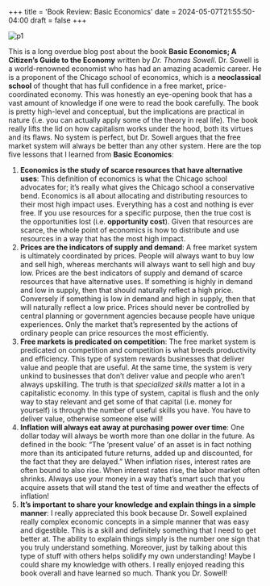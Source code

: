 +++
title = 'Book Review: Basic Economics'
date = 2024-05-07T21:55:50-04:00
draft = false
+++

![p1](/blog/20240507_BR_Basic_Economics/cover.png)

This is a long overdue blog post about the book **Basic Economics; A Citizen’s Guide to the Economy** written by *Dr. Thomas Sowell*. Dr. Sowell is a world-renowned economist who has had an amazing academic career. He is a proponent of the Chicago school of economics, which is a **neoclassical school** of thought that has full confidence in a free market, price-coordinated economy. This was honestly an eye-opening book that has a vast amount of knowledge if one were to read the book carefully. The book is pretty high-level and conceptual, but the implications are practical in nature (i.e. you can actually apply some of the theory in real life). The book really lifts the lid on how capitalism works under the hood, both its virtues and its flaws. No system is perfect, but Dr. Sowell argues that the free market system will always be better than any other system. Here are the top five lessons that I learned from **Basic Economics**:
1. **Economics is the study of scarce resources that have alternative uses**: This definition of economics is what the Chicago school advocates for; it’s really what gives the Chicago school a conservative bend. Economics is all about allocating and distributing resources to their most high impact uses. Everything has a cost and nothing is ever free. If you use resources for a specific purpose, then the true cost is the opportunities lost (i.e. **opportunity cost**). Given that resources are scarce, the whole point of economics is how to distribute and use resources in a way that has the most high impact.
2. **Prices are the indicators of supply and demand**: A free market system is ultimately coordinated by prices. People will always want to buy low and sell high, whereas merchants will always want to sell high and buy low. Prices are the best indicators of supply and demand of scarce resources that have alternative uses. If something is highly in demand and low in supply, then that should naturally reflect a high price. Conversely if something is low in demand and high in supply, then that will naturally reflect a low price. Prices should never be controlled by central planning or government agencies because people have unique experiences. Only the market that’s represented by the actions of ordinary people can price resources the most efficiently.
3. **Free markets is predicated on competition**: The free market system is predicated on competition and competition is what breeds productivity and efficiency. This type of system rewards businesses that deliver value and people that are useful. At the same time, the system is very unkind to businesses that don’t deliver value and people who aren’t always upskilling. The truth is that *specialized skills* matter a lot in a capitalistic economy. In this type of system, capital is flush and the only way to stay relevant and get some of that capital (i.e. money for yourself) is through the number of useful skills you have. You have to deliver value, otherwise someone else will! 
4. **Inflation will always eat away at purchasing power over time**: One dollar today will always be worth more than one dollar in the future. As defined in the book: “The ‘present value’ of an asset is in fact nothing more than its anticipated future returns, added up and discounted, for the fact that they are delayed.” When inflation rises, interest rates are often bound to also rise. When interest rates rise, the labor market often shrinks. Always use your money in a way that’s smart such that you acquire assets that will stand the test of time and weather the effects of inflation!
5. **It’s important to share your knowledge and explain things in a simple manner**: I really appreciated this book because Dr. Sowell explained really complex economic concepts in a simple manner that was easy and digestible. This is a skill and definitely something that I need to get better at. The ability to explain things simply is the number one sign that you truly understand something. Moreover, just by talking about this type of stuff with others helps solidify my own understanding! Maybe I could share my knowledge with others. I really enjoyed reading this book overall and have learned so much. Thank you Dr. Sowell!
